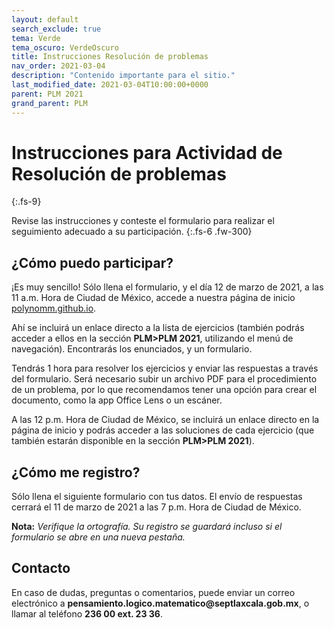 ```yaml
---
layout: default
search_exclude: true
tema: Verde
tema_oscuro: VerdeOscuro
title: Instrucciones Resolución de problemas
nav_order: 2021-03-04
description: "Contenido importante para el sitio."
last_modified_date: 2021-03-04T10:00:00+0000
parent: PLM 2021
grand_parent: PLM
---
```


# Instrucciones para Actividad de Resolución de&nbsp;<span class="deg-sitio deg-sitio-texto">problemas</span>
{:.fs-9}

Revise las instrucciones y conteste el formulario para realizar el seguimiento adecuado a su <span class="deg-sitio deg-sitio-texto">participación</span>.
{:.fs-6 .fw-300}

## ¿Cómo puedo participar?

¡Es muy sencillo! Sólo llena el formulario, y el día 12 de marzo de 2021, a las 11 a.m. Hora de Ciudad de México, accede a nuestra página de inicio [polynomm.github.io](https://polynomm.github.io). 

Ahí se incluirá un enlace directo a la lista de ejercicios (también podrás acceder a ellos en la sección **PLM>PLM 2021**, utilizando el menú de navegación). Encontrarás los enunciados, y un formulario.

Tendrás <span class="deg-sitio deg-sitio-texto">1 hora</span> para resolver los ejercicios y enviar las respuestas a través del formulario. Será necesario subir un archivo PDF para el procedimiento de un problema, por lo que recomendamos tener una opción para crear el documento, como la app Office Lens o un escáner.

A las 12 p.m. Hora de Ciudad de México, se incluirá un enlace directo en la página de inicio y podrás acceder a las soluciones de cada ejercicio (que también estarán disponible en la sección **PLM>PLM 2021**).

## ¿Cómo me registro?

Sólo llena el siguiente formulario con tus datos. El envío de respuestas cerrará el 11 de marzo de 2021 a las 7 p.m. Hora de Ciudad de México.

**Nota:** *Verifique la ortografía. Su registro se guardará incluso si el formulario se abre en una nueva pestaña.*

<!--<iframe src="https://docs.google.com/forms/d/e/1FAIpQLSfuGCR0cYlg-Pk0DKH83ExG5J_Q5DPHqGs73HRiW4cO2wZuKg/viewform?embedded=true" width="100%" height="360" margin="auto" frameborder="0" marginheight="0" marginwidth="0">Cargando…</iframe>
{:.no-imprimir}-->

## Contacto

En caso de dudas, preguntas o comentarios, puede enviar un correo electrónico a **pensamiento.logico.matematico&#x200B;@septlaxcala.gob.mx**, o llamar al teléfono **236 00 ext. 23 36**.